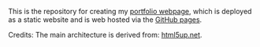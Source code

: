 This is the repository for creating my [portfolio webpage](???????????????????), which is deployed as a static website and is web hosted via the [GitHub pages](https://pages.github.com/).

Credits: The main architecture is derived from: [html5up.net](https://html5up.net/).